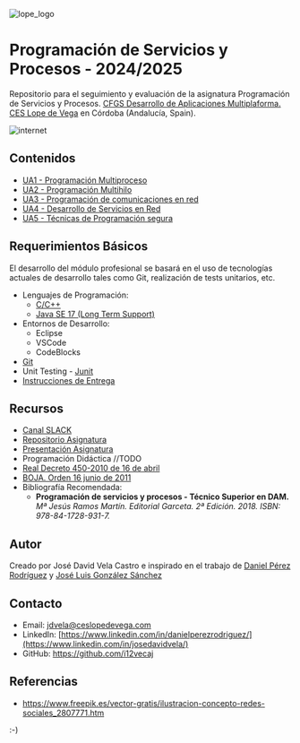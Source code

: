 ![lope_logo](https://www.ceslopedevega.com/wp-content/uploads/2020/03/pruebalogo.svg_.png)

# Programación de Servicios y Procesos - 2024/2025

Repositorio para el seguimiento y evaluación de la asignatura Programación de Servicios y Procesos.
[CFGS Desarrollo de Aplicaciones Multiplaforma.](https://www.ceslopedevega.com/grado-superior-desarrollo-de-aplicaciones-multiplataforma/)
[CES Lope de Vega](https://www.ceslopedevega.com/) en Córdoba (Andalucía, Spain).

![internet](https://img.freepik.com/vector-gratis/ilustracion-concepto-redes-sociales_53876-17828.jpg?)


## Contenidos
- [UA1 - Programación Multiproceso](https://github.com/Lope-de-Vega-Test/psp-22-23/tree/main/UA1)
- [UA2 - Programación Multihilo](https://github.com/Lope-de-Vega-Test/psp-22-23/tree/main/UA2)
- [UA3 - Programación de comunicaciones en red](https://github.com/Lope-de-Vega-Test/psp-22-23/tree/main/UA3)
- [UA4 - Desarrollo de Servicios en Red](https://github.com/Lope-de-Vega-Test/psp-22-23/tree/main/UA4)
- [UA5 - Técnicas de Programación segura](https://github.com/Lope-de-Vega-Test/psp-22-23/tree/main/UA5)

## Requerimientos Básicos

El desarrollo del módulo profesional se basará en el uso de tecnologías actuales de desarrollo tales como Git, realización de tests unitarios, etc.

- Lenguajes de Programación:
  - [C/C++](https://isocpp.org/)
  - [Java SE 17 (Long Term Support)](https://docs.oracle.com/en/java/javase/17/docs/api/index.html)
- Entornos de Desarrollo:
  - Eclipse
  - VSCode
  - CodeBlocks
- [Git](https://git-scm.com/)
- Unit Testing - [Junit](https://junit.org/junit5/)
- [Instrucciones de Entrega](https://github.com/Lope-de-Vega-Test/psp-22-23/tree/main/INSTRUCCIONES_ENTREGAS.md)

## Recursos

- [Canal SLACK](https://psp-2223.slack.com/)
- [Repositorio Asignatura](https://github.com/Lope-de-Vega-Test/psp-22-23)
- [Presentación Asignatura](https://docs.google.com/presentation/d/e/2PACX-1vThgrhL3Xa-ikJbOLEhtFyXF719GTm6M4rSH0FiDisNHK13id7bxeD7FpccvOkjnZFIjf_GfmKF3CFd/pub?start=true&loop=false&delayms=10000&slide=id.gedc4121aa8_0_925)
- Programación Didáctica //TODO
- [Real Decreto 450-2010 de 16 de abril](https://www.boe.es/buscar/doc.php?id=BOE-A-2010-8067)
- [BOJA. Orden 16 junio de 2011](https://www.juntadeandalucia.es/boja/2011/142/20)
- Bibliografía Recomendada:
  - **Programación de servicios y procesos - Técnico Superior en DAM.** *Mª Jesús Ramos Martín. Editorial Garceta. 2ª Edición. 2018. ISBN: 978-84-1728-931-7.*


## Autor

Creado por José David Vela Castro e inspirado en el trabajo de [Daniel Pérez Rodríguez](https://twitter.com/daniteleco) y [José Luis González Sánchez](https://github.com/joseluisgs/ProgServiciosProcesos-00-2021-2022)

## Contacto
- Email: [jdvela@ceslopedevega.com](mailto:jdvela@ceslopedevega.com)
- LinkedIn: [https://www.linkedin.com/in/danielperezrodriguez/](https://www.linkedin.com/in/josedavidvela/)
- GitHub: https://github.com/i12vecaj
## Referencias

- https://www.freepik.es/vector-gratis/ilustracion-concepto-redes-sociales_2807771.htm

:-)
